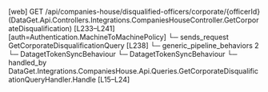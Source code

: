 [web] GET /api/companies-house/disqualified-officers/corporate/{officerId}  (DataGet.Api.Controllers.Integrations.CompaniesHouseController.GetCorporateDisqualification)  [L233–L241] [auth=Authentication.MachineToMachinePolicy]
  └─ sends_request GetCorporateDisqualificationQuery [L238]
    └─ generic_pipeline_behaviors 2
      └─ DatagetTokenSyncBehaviour
      └─ DatagetTokenSyncBehaviour
    └─ handled_by DataGet.Integrations.CompaniesHouse.Api.Queries.GetCorporateDisqualificationQueryHandler.Handle [L15–L24]

